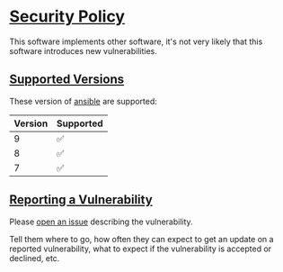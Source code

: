 # [Security Policy](#security-policy)

This software implements other software, it's not very likely that this software introduces new vulnerabilities.

## [Supported Versions](#supported-versions)

These version of [ansible](https://pypi.org/project/ansible/) are supported:

| Version | Supported          |
| ------- | ------------------ |
| 9       | :white_check_mark: |
| 8       | :white_check_mark: |
| 7       | :white_check_mark: |

## [Reporting a Vulnerability](#reporting-a-vulnarability)

Please [open an issue](https://github.com/buluma/ansible-role-beats/issues) describing the vulnerability.

Tell them where to go, how often they can expect to get an update on a
reported vulnerability, what to expect if the vulnerability is accepted or
declined, etc.

